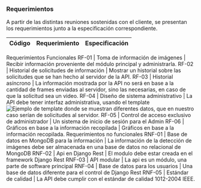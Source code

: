 ### Requerimientos

A partir de las distintas reuniones sostenidas con el cliente, se presentan los requerimientos junto a la especificación correspondiente.

Código | Requerimiento | Especificación
-- | -- | --
Requerimientos Funcionales
RF-01 | Toma de información   de imágenes | Recibir información   proveniente del módulo principal y administrarla.
RF-02 | Historial de   solicitudes de información | Mostrar un historial   sobre las solicitudes que se han hecho al servidor de la API.
RF-03 | Historial asíncrono | La información mostrada por la API no será en base a la cantidad de frames enviadas al servidor, sino las necesarias, en caso de que la solicitud sea un video.
RF-04 | Diseño de sistema   administrativo | La API debe tener   interfaz administrativa, usando el template ![Ejemplo de template](https://user-images.githubusercontent.com/62028929/80891158-4b04b380-8c90-11ea-8b11-81ff1029f587.png) donde se muestran diferentes datos, que en nuestro caso serían de solicitudes al servidor.
RF-05 | Control de acceso   exclusivo de administrador | Un sistema de inicio   de sesión para el Admin
RF-06 | Gráficos en base a   la información recopilada | Gráficos en base a   la información recopilada.
Requerimientos no funcionales
RNF-01 | Base de datos en   MongoDB para la información | La información de la   detección de imágenes debe ser almacenada en una base de datos no relacional   de MongoDB
RNF-02 | Api en Django Rest | El modulo debe estar   creada en el framework Django Rest
RNF-03 | API modular | La api es un módulo,   una parte de software principal
RNF-04 | Base de datos para   los usuarios | Una base de datos   diferente para el control de Django Rest
RNF-05 | Estándar de calidad | La API debe cumplir con el estándar de calidad 1012-2004 IEEE.
